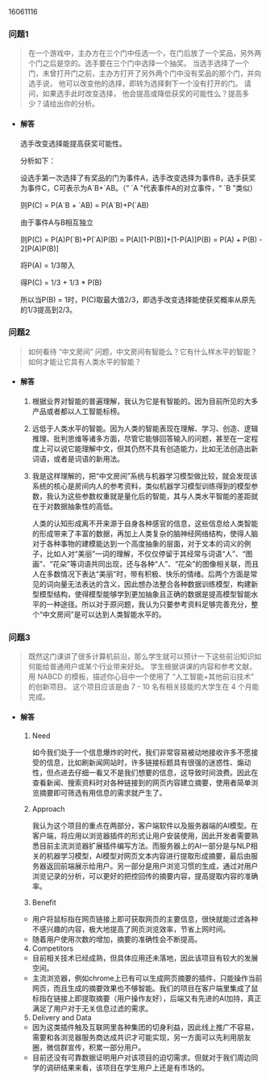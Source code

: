 16061116
### 问题1
> 在一个游戏中，主办方在三个门中任选一个，在门后放了一个奖品，另外两个门之后是空的。选手要在三个门中选择一个抽奖。 当选手选择了一个门，未曾打开门之前，主办方打开了另外两个门中没有奖品的那个门，并向选手说， 他可以改变他的选择，即转为选择剩下一个没有打开的门。 请问，如果选手此时改变选择， 他会提高或降低获奖的可能性么？提高多少？请给出你的分析。
* #### 解答
    选手改变选择能提高获奖可能性。

    分析如下：

    设选手第一次选择了有奖品的门为事件A，选手改变选择为事件B，选手获奖为事件C，C可表示为A\`B+\`AB。（“ \`A ”代表事件A的对立事件，“ \`B ”类似）
    
    则P(C) = P(A\`B + \`AB) = P(A\`B)+P(\`AB)

    由于事件A与B相互独立

    则P(C) = P(A)P(\`B)+P(`A)P(B) = P(A)[1-P(B)]+[1-P(A)]P(B) = P(A) + P(B) - 2[P(A)P(B)]

    将P(A) = 1/3带入
    
    得P(C) = 1/3 + 1/3 * P(B)

    所以当P(B) = 1时，P(C)取最大值2/3，即选手改变选择能使获奖概率从原先的1/3提高到2/3。

### 问题2
> 如何看待 “中文房间” 问题，中文房间有智能么？它有什么样水平的智能？如何才能让它具有人类水平的智能？
* #### 解答
    1. 根据业界对智能的普遍理解，我认为它是有智能的。因为目前所见的大多产品或者都以人工智能标榜。
    2. 远低于人类水平的智能。因为人类的智能表现在理解、学习、创造、逻辑推理、批判思维等诸多方面，尽管它能够回答输入的问题，甚至在一定程度上可以说它能理解中文，但其仍然不具有创造能力，比如无法创造出新词语，或者是词语的新用法。
    3. 我是这样理解的，把“中文房间”系统与机器学习模型做比较，就会发现该系统的核心是房间内人的参考资料，类似机器学习模型训练得到的模型参数，我认为这些参数权重就是量化后的智能，其与人类水平智能的差距就在于对数据抽象性的高低。
    
        人类的认知形成离不开来源于自身各种感官的信息，这些信息给人类智能的形成带来了丰富的数据，再加上人类复杂的脑神经网络结构，使得人脑对于各种事物的建模能达到一个高度抽象的层面，对于文本的词义的例子，比如人对“美丽”一词的理解，不仅仅停留于其经常与词语“人”、“图画”、“花朵”等词语共同出现，还与各种“人”、“花朵”的图像相关联，而且人在多数情况下表达“美丽”时，带有积极、快乐的情绪。后两个方面是常见的词向量无法表达的含义，因此想办法整合各种数据训练模型，构建新型模型结构，使得模型能够学到更加抽象且正确的数据是提高模型智能水平的一种途径。所以对于原问题，我认为只要参考资料足够完善充分，整个“中文房间”是可以达到人类智能水平的。

### 问题3
> 既然这门课讲了很多计算机前沿，那么学生就可以预计一下这些前沿知识如何能给普通用户或某个行业带来好处。 学生根据讲课的内容和参考文献，用 NABCD 的模板，描述你心目中一个使用了 “人工智能+其他前沿技术” 的创新项目。 这个项目应该是由 7 - 10 名有相关技能的大学生在 4 个月能完成。

* #### 解答
    1. Need
        
        如今我们处于一个信息爆炸的时代，我们非常容易被动地接收许多不愿接受的信息，比如刷新闻网站时，许多链接标题具有很强的迷惑性、煽动性，但点进去仔细一看又不是我们想要的信息，这导致时间浪费。因此在查看新闻、搜索资料时对各种链接到的网页内容建立摘要，使用者简单浏览摘要即可筛选有用信息的需求就产生了。

    2. Approach
        
        我认为这个项目的重点在两部分，客户端软件以及服务器端的AI模型。在客户端，将应用以浏览器插件的形式让用户安装使用，因此开发者需要熟悉目前主流浏览器扩展插件编写方法。而服务器上的AI一部分是与NLP相关的机器学习模型，AI模型对网页文本内容进行提取形成摘要，最后由服务器返回前端展示给用户。另一部分是用户浏览习惯的生成，通过对用户浏览记录的分析，可以更好的把控回传的摘要内容，提高提取内容的准确率。

    3. Benefit
    * 用户将鼠标指在网页链接上即可获取网页的主要信息，很快就能过滤各种不感兴趣的内容，极大地提高了网页浏览效率，节省上网时间。
    * 随着用户使用次数的增加，摘要的准确性会不断提高。
    4. Competitors
    * 目前相关技术已经成熟，但具体应用还未落地，因此该项目有较大的发展空间。
    * 主流浏览器，例如chrome上已有可以生成网页摘要的插件，只能操作当前网页，而且生成的摘要效果也不够智能。我们的项目在客户端里集成了鼠标指在链接上即提取摘要（用户操作友好），后端又有先进的AI加持，真正满足了用户对于无关信息过滤的需求。
    5. Delivery and Data
    * 因为这类插件触及互联网里各种集团的切身利益，因此线上推广不容易，需要和各浏览器服务商达成共识才可能实现，另一方面可以先利用朋友圈，微信群宣传，积累一部分用户。
    * 目前还没有可靠数据证明用户对该项目的迫切需求。但就对于我们周边同学的调研结果来看，该项目在学生用户上还是有市场的。
